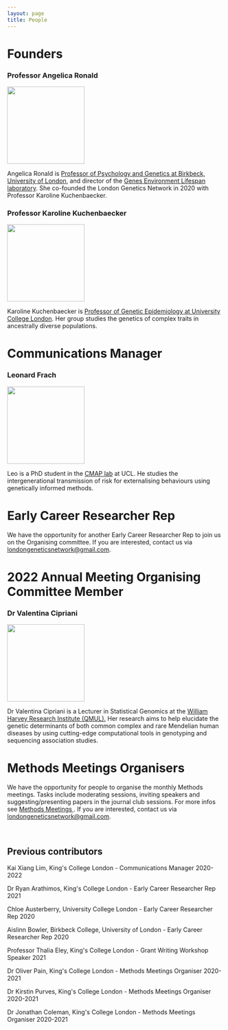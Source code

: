 ```yaml
---
layout: page
title: People
---
```


# Founders

### Professor Angelica Ronald
<p align="left">
  <img src="{{ "/" | relative_url }}assets/Angelica_Ronald2.jpg" width="180" />
  </p>
Angelica Ronald is <a href="https://www.bbk.ac.uk/our-staff/profile/8007129/angelica-ronald" rel="noopener noreferrer" target="_blank">Professor of Psychology and Genetics at Birkbeck, University of London</a>, and director of the <a href="https://www.gel.bbk.ac.uk/" rel="noopener noreferrer" target="_blank">Genes Environment Lifespan laboratory</a>. She co-founded the London Genetics Network in 2020 with Professor Karoline Kuchenbaecker.

### Professor Karoline Kuchenbaecker
<p align="left">
  <img src="{{ "/" | relative_url }}assets/Karoline2.jpg" width="180" />
  </p>
Karoline Kuchenbaecker is <a href="https://www.uclhumgen.com/people/karoline/" rel="noopener noreferrer" target="_blank">Professor of Genetic Epidemiology at University College London</a>. Her group studies the genetics of complex traits in ancestrally diverse populations.

# Communications Manager

### Leonard Frach
<p align="left">
  <img src="{{ "/" | relative_url }}assets/Leo.jpg" width="180" />
  </p>
Leo is a PhD student in the <a href="http://www.jeanbaptistepingault.com/people/" rel="noopener noreferrer" target="_blank">CMAP lab</a> at UCL. He studies the intergenerational transmission of risk for externalising behaviours using genetically informed methods.

# Early Career Researcher Rep

We have the opportunity for another Early Career Researcher Rep to join us on the Organising committee. If you are interested, contact us via <a href="mailto:londongeneticsnetwork@gmail.com">londongeneticsnetwork@gmail.com</a>.

# 2022 Annual Meeting Organising Committee Member

### Dr Valentina Cipriani
<p align="left">
  <img src="{{ "/" | relative_url }}assets/ValentinaCipriani.jpg" width="180" />
  </p>
Dr Valentina Cipriani is a Lecturer in Statistical Genomics at the <a href="https://www.qmul.ac.uk/whri/people/academic-staff/items/ciprianivalentina.html" rel="noopener noreferrer" target="_blank">William Harvey Research Institute (QMUL).</a>
Her research aims to help elucidate the genetic determinants of both common complex and rare Mendelian human diseases by using cutting-edge computational tools in genotyping and sequencing association studies.

# Methods Meetings Organisers
We have the opportunity for people to organise the monthly Methods meetings. Tasks include moderating sessions, inviting speakers and suggesting/presenting papers in the journal club sessions. For more infos see <a href="https://www.londongeneticsnetwork.com/methods/">Methods Meetings </a>. If you are interested, contact us via <a href="mailto:londongeneticsnetwork@gmail.com">londongeneticsnetwork@gmail.com</a>.

<br>

## Previous contributors

Kai Xiang Lim, King's College London - Communications Manager 2020-2022

Dr Ryan Arathimos, King's College London - Early Career Researcher Rep 2021

Chloe Austerberry, University College London - Early Career Researcher Rep 2020

Aislinn Bowler, Birkbeck College, University of London - Early Career Researcher Rep 2020

Professor Thalia Eley, King's College London - Grant Writing Workshop Speaker 2021

Dr Oliver Pain, King's College London - Methods Meetings Organiser 2020-2021

Dr Kirstin Purves, King's College London - Methods Meetings Organiser 2020-2021

Dr Jonathan Coleman, King's College London - Methods Meetings Organiser 2020-2021
